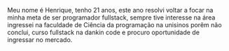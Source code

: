   Meu nome é Henrique, 
tenho 21 anos, este ano resolvi voltar a focar na minha meta
de ser programador fullstack, sempre tive interesse na área
ingressei na faculdade de Ciência da programação na unisinos
porêm não conclui, curso fullstack na dankin code e procuro
oportunidade de ingressar no mercado.
